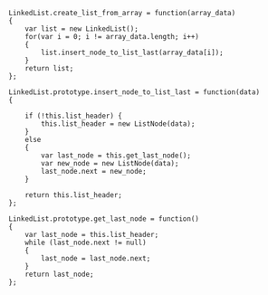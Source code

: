    LinkedList.create_list_from_array = function(array_data)
    {
        var list = new LinkedList();
        for(var i = 0; i != array_data.length; i++)
        {
            list.insert_node_to_list_last(array_data[i]);
        }
        return list;
    };

    LinkedList.prototype.insert_node_to_list_last = function(data)
    {

        if (!this.list_header) {
            this.list_header = new ListNode(data);
        }
        else
        {
            var last_node = this.get_last_node();
            var new_node = new ListNode(data);
            last_node.next = new_node;
        }

        return this.list_header;
    };

    LinkedList.prototype.get_last_node = function()
    {
        var last_node = this.list_header;
        while (last_node.next != null)
        {
            last_node = last_node.next;
        }
        return last_node;
    };
    